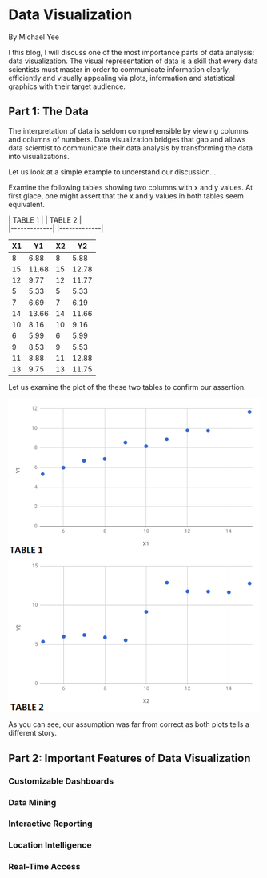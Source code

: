 # Data Visualization

By Michael Yee

I this blog, I will discuss one of the most importance parts of data analysis: data visualization. The visual representation of data is a skill that every data scientists must master in order to communicate information clearly, efficiently and visually appealing via plots, information and statistical graphics with their target audience.  

## Part 1: The Data

The interpretation of data is seldom comprehensible by viewing columns and columns of numbers.  Data visualization bridges that gap and allows data scientist to communicate their data analysis by transforming the data into visualizations. 

Let us look at a simple example to understand our discussion...

Examine the following tables showing two columns with x and y values.  At first glace, one might assert that the x and y values in both tables seem equivalent.


| TABLE 1     |     | TABLE 2     |     
|-------------|     |-------------|     

| X1 | Y1 | X2 | Y2 | 
|----|-------|----|-------|
| 8 | 6.88 | 8 | 5.88 |
| 15 | 11.68 | 15 | 12.78 |
| 12 | 9.77 | 12 | 11.77 |
| 5 | 5.33 | 5 | 5.33 |
| 7 | 6.69 | 7 | 6.19 |
| 14 | 13.66 | 14 | 11.66 |
| 10 | 8.16 | 10 | 9.16 |
| 6 | 5.99 | 6 | 5.99 |
| 9 | 8.53 | 9 | 5.53 |
| 11 | 8.88 | 11 | 12.88 |
| 13 | 9.75 | 13 | 11.75 |


Let us examine the plot of the these two tables to confirm our assertion.

![Table 1](../images/visualizations-table1.png "Table 1")
![Table 2](../images/visualizations-table2.png "Table 2")

As you can see, our assumption was far from correct as both plots tells a different story.  



## Part 2: Important Features of Data Visualization

### Customizable Dashboards

### Data Mining

### Interactive Reporting

### Location Intelligence

### Real-Time Access 